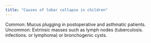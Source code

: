 ```yaml
---
title: "Causes of lobar collapse in children"
---
```

Common: Mucus plugging in postoperative and asthmatic patients. Uncommon: Extrinsic masses such as lymph nodes (tuberculosis. infections. or lymphoma) or bronchogenic cysts.

